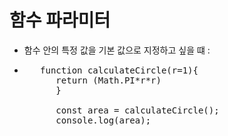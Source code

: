 # 함수 파라미터

- 함수 안의 특정 값을 기본 값으로 지정하고 싶을 떄 : 

- <pre>
     function calculateCircle(r=1){
        return (Math.PI*r*r)
        }
    
        const area = calculateCircle();
        console.log(area);
  </pre>


